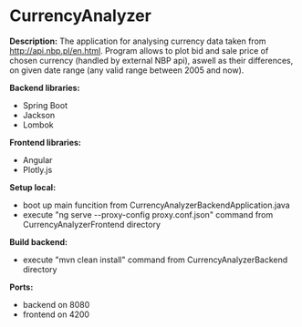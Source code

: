 # CurrencyAnalyzer

**Description:**
The application for analysing currency data taken from http://api.nbp.pl/en.html. 
Program allows to plot bid and sale price of chosen currency (handled by external NBP api), 
aswell as their differences, on given date range (any valid range between 2005 and now).

**Backend libraries:**
- Spring Boot
- Jackson
- Lombok

**Frontend libraries:**
- Angular
- Plotly.js

**Setup local:**
- boot up main funcition from CurrencyAnalyzerBackendApplication.java
- execute "ng serve --proxy-config proxy.conf.json" command from CurrencyAnalyzerFrontend directory

**Build backend:**
- execute "mvn clean install" command from CurrencyAnalyzerBackend directory

**Ports:**
- backend on 8080
- frontend on 4200
